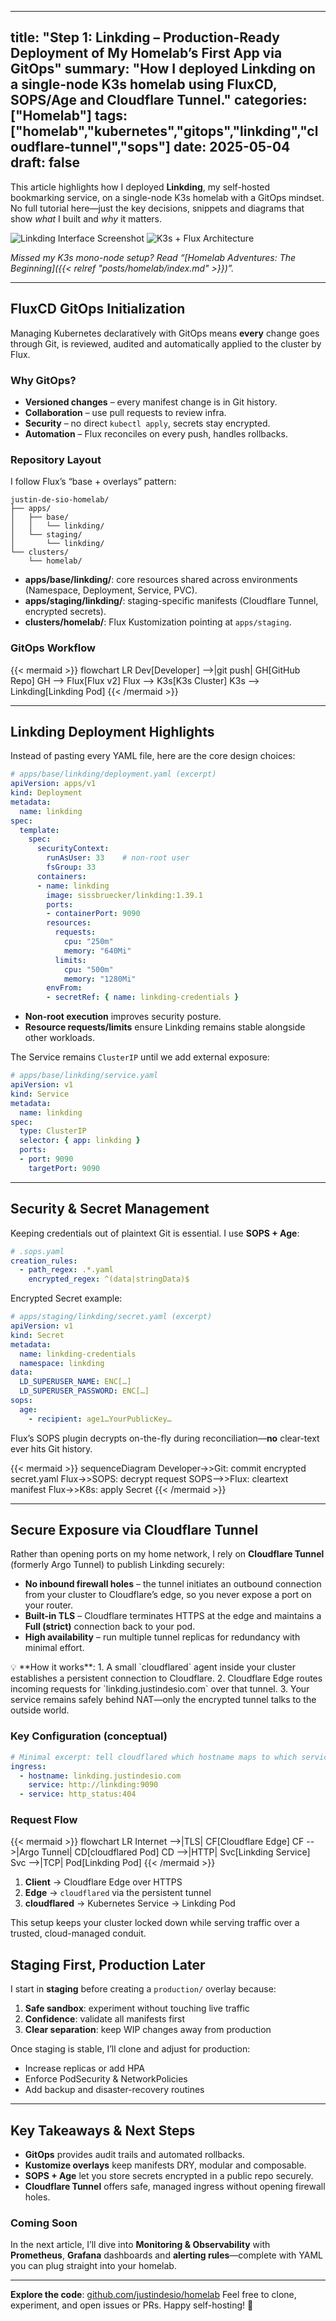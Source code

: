 
---
title: "Step 1: Linkding – Production-Ready Deployment of My Homelab’s First App via GitOps"
summary: "How I deployed Linkding on a single-node K3s homelab using FluxCD, SOPS/Age and Cloudflare Tunnel."
categories: ["Homelab"]
tags: ["homelab","kubernetes","gitops","linkding","cloudflare-tunnel","sops"]
date: 2025-05-04
draft: false
---

This article highlights how I deployed **Linkding**, my self-hosted bookmarking service, on a single-node K3s homelab with a GitOps mindset. No full tutorial here—just the key decisions, snippets and diagrams that show *what* I built and *why* it matters.

![Linkding Interface Screenshot](image-1.png)
![K3s + Flux Architecture](image-2.png)

*Missed my K3s mono-node setup? Read “[Homelab Adventures: The Beginning]({{< relref "posts/homelab/index.md" >}})”.*

---

## FluxCD GitOps Initialization

Managing Kubernetes declaratively with GitOps means **every** change goes through Git, is reviewed, audited and automatically applied to the cluster by Flux.

### Why GitOps?

- **Versioned changes** – every manifest change is in Git history.  
- **Collaboration** – use pull requests to review infra.  
- **Security** – no direct `kubectl apply`, secrets stay encrypted.  
- **Automation** – Flux reconciles on every push, handles rollbacks.

### Repository Layout

I follow Flux’s “base + overlays” pattern:

```text
justin-de-sio-homelab/
├── apps/
│   ├── base/
│   │   └── linkding/
│   └── staging/
│       └── linkding/
└── clusters/
    └── homelab/
````

* **apps/base/linkding/**: core resources shared across environments (Namespace, Deployment, Service, PVC).
* **apps/staging/linkding/**: staging-specific manifests (Cloudflare Tunnel, encrypted secrets).
* **clusters/homelab/**: Flux Kustomization pointing at `apps/staging`.

### GitOps Workflow

{{< mermaid >}}
flowchart LR
Dev\[Developer] -->|git push| GH\[GitHub Repo]
GH --> Flux\[Flux v2]
Flux --> K3s\[K3s Cluster]
K3s --> Linkding\[Linkding Pod]
{{< /mermaid >}}

---

## Linkding Deployment Highlights

Instead of pasting every YAML file, here are the core design choices:

```yaml
# apps/base/linkding/deployment.yaml (excerpt)
apiVersion: apps/v1
kind: Deployment
metadata:
  name: linkding
spec:
  template:
    spec:
      securityContext:
        runAsUser: 33    # non-root user
        fsGroup: 33
      containers:
      - name: linkding
        image: sissbruecker/linkding:1.39.1
        ports:
        - containerPort: 9090
        resources:
          requests:
            cpu: "250m"
            memory: "640Mi"
          limits:
            cpu: "500m"
            memory: "1280Mi"
        envFrom:
        - secretRef: { name: linkding-credentials }
```

* **Non-root execution** improves security posture.
* **Resource requests/limits** ensure Linkding remains stable alongside other workloads.

The Service remains `ClusterIP` until we add external exposure:

```yaml
# apps/base/linkding/service.yaml
apiVersion: v1
kind: Service
metadata:
  name: linkding
spec:
  type: ClusterIP
  selector: { app: linkding }
  ports:
  - port: 9090
    targetPort: 9090
```

---

## Security & Secret Management

Keeping credentials out of plaintext Git is essential. I use **SOPS + Age**:

```yaml
# .sops.yaml
creation_rules:
  - path_regex: .*.yaml
    encrypted_regex: ^(data|stringData)$
```

Encrypted Secret example:

```yaml
# apps/staging/linkding/secret.yaml (excerpt)
apiVersion: v1
kind: Secret
metadata:
  name: linkding-credentials
  namespace: linkding
data:
  LD_SUPERUSER_NAME: ENC[…]
  LD_SUPERUSER_PASSWORD: ENC[…]
sops:
  age:
    - recipient: age1…YourPublicKey…
```

Flux’s SOPS plugin decrypts on-the-fly during reconciliation—**no** clear-text ever hits Git history.

{{< mermaid >}}
sequenceDiagram
Developer->>Git: commit encrypted secret.yaml
Flux->>SOPS: decrypt request
SOPS-->>Flux: cleartext manifest
Flux->>K8s: apply Secret
{{< /mermaid >}}

---

## Secure Exposure via Cloudflare Tunnel

Rather than opening ports on my home network, I rely on **Cloudflare Tunnel** (formerly Argo Tunnel) to publish Linkding securely:

- **No inbound firewall holes** – the tunnel initiates an outbound connection from your cluster to Cloudflare’s edge, so you never expose a port on your router.
- **Built-in TLS** – Cloudflare terminates HTTPS at the edge and maintains a **Full (strict)** connection back to your pod.
- **High availability** – run multiple tunnel replicas for redundancy with minimal effort.

<aside>
💡 **How it works**:  
1. A small `cloudflared` agent inside your cluster establishes a persistent connection to Cloudflare.  
2. Cloudflare Edge routes incoming requests for `linkding.justindesio.com` over that tunnel.  
3. Your service remains safely behind NAT—only the encrypted tunnel talks to the outside world.
</aside>

### Key Configuration (conceptual)

```yaml
# Minimal excerpt: tell cloudflared which hostname maps to which service
ingress:
  - hostname: linkding.justindesio.com
    service: http://linkding:9090
  - service: http_status:404
````

### Request Flow

{{< mermaid >}}
flowchart LR
  Internet -->|TLS| CF[Cloudflare Edge]
  CF -->|Argo Tunnel| CD[cloudflared Pod]
  CD -->|HTTP| Svc[Linkding Service]
  Svc -->|TCP| Pod[Linkding Pod]
{{< /mermaid >}}

1. **Client** → Cloudflare Edge over HTTPS
2. **Edge** → `cloudflared` via the persistent tunnel
3. **cloudflared** → Kubernetes Service → Linkding Pod

This setup keeps your cluster locked down while serving traffic over a trusted, cloud-managed conduit.


## Staging First, Production Later

I start in **staging** before creating a `production/` overlay because:

1. **Safe sandbox**: experiment without touching live traffic
2. **Confidence**: validate all manifests first
3. **Clear separation**: keep WIP changes away from production

Once staging is stable, I’ll clone and adjust for production:

* Increase replicas or add HPA
* Enforce PodSecurity & NetworkPolicies
* Add backup and disaster-recovery routines

---

## Key Takeaways & Next Steps

* **GitOps** provides audit trails and automated rollbacks.
* **Kustomize overlays** keep manifests DRY, modular and composable.
* **SOPS + Age** let you store secrets encrypted in a public repo securely.
* **Cloudflare Tunnel** offers safe, managed ingress without opening firewall holes.

### Coming Soon

In the next article, I’ll dive into **Monitoring & Observability** with **Prometheus**, **Grafana** dashboards and **alerting rules**—complete with YAML you can plug straight into your homelab.

---

**Explore the code**: [github.com/justindesio/homelab](https://github.com/Justin-De-Sio/homelab)
Feel free to clone, experiment, and open issues or PRs. Happy self-hosting! 🚀
